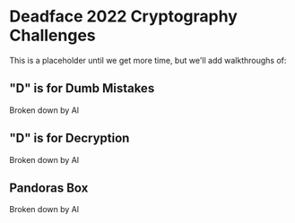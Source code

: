 # Deadface 2022 Cryptography Challenges

This is a placeholder until we get more time, but we'll add walkthroughs  of:

## "D" is for Dumb Mistakes
Broken down by Al

## "D" is for Decryption
Broken down by Al

## Pandoras Box
Broken down by Al



